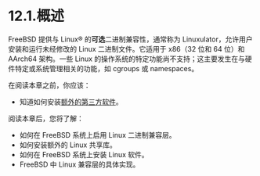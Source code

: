 # 12.1.概述

FreeBSD 提供与 Linux® 的**可选**二进制兼容性，通常称为 Linuxulator，允许用户安装和运行未经修改的 Linux 二进制文件。它适用于 x86（32 位和 64 位）和 AArch64 架构。一些 Linux 的操作系统的特定功能尚不支持；这主要发生在与硬件特定或系统管理相关的功能，如 cgroups 或 namespaces。

在阅读本章之前，你应该：

- 知道如何安装[额外的第三方软件](https://docs.freebsd.org/en/books/handbook/ports/#ports)。

阅读本章后，您将了解：

- 如何在 FreeBSD 系统上启用 Linux 二进制兼容层。
- 如何安装额外的 Linux 共享库。
- 如何在 FreeBSD 系统上安装 Linux 软件。
- FreeBSD 中 Linux 兼容层的具体实现。
